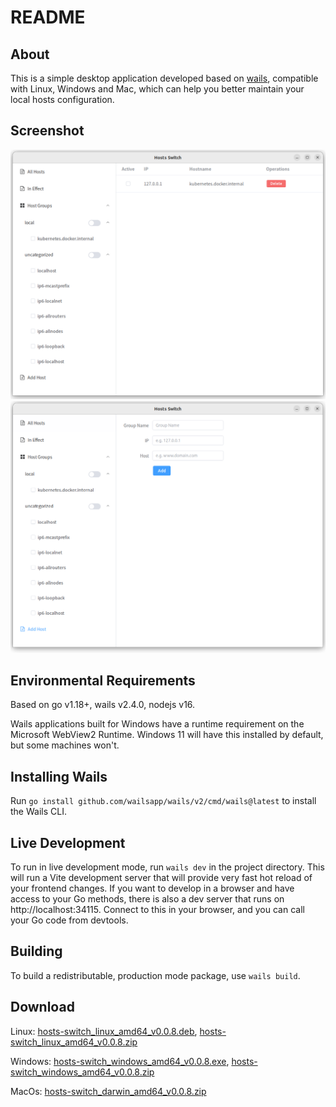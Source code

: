 # README

## About

This is a simple desktop application developed based on [wails](https://wails.io/), compatible with Linux, Windows and Mac, which can help you better maintain your local hosts configuration.

## Screenshot

![Screenshot1](screenshot1.png "Screenshot1")
![Screenshot2](screenshot2.png "Screenshot2")

## Environmental Requirements
Based on go v1.18+, wails v2.4.0, nodejs v16. 

Wails applications built for Windows have a runtime requirement on the Microsoft WebView2 Runtime. Windows 11 will have this installed by default, but some machines won't.

## Installing Wails
Run `go install github.com/wailsapp/wails/v2/cmd/wails@latest` to install the Wails CLI.

## Live Development

To run in live development mode, run `wails dev` in the project directory. This will run a Vite development
server that will provide very fast hot reload of your frontend changes. If you want to develop in a browser
and have access to your Go methods, there is also a dev server that runs on http://localhost:34115. Connect
to this in your browser, and you can call your Go code from devtools.

## Building

To build a redistributable, production mode package, use `wails build`.

## Download

Linux: [hosts-switch_linux_amd64_v0.0.8.deb](https://github.com/conkayyan/hosts-switch/releases/download/v0.0.8/hosts-switch_linux_amd64_v0.0.8.deb), [hosts-switch_linux_amd64_v0.0.8.zip](https://github.com/conkayyan/hosts-switch/releases/download/v0.0.8/hosts-switch_linux_amd64_v0.0.8.zip)

Windows: [hosts-switch_windows_amd64_v0.0.8.exe](https://github.com/conkayyan/hosts-switch/releases/download/v0.0.8/hosts-switch_windows_amd64_v0.0.8.exe), [hosts-switch_windows_amd64_v0.0.8.zip](https://github.com/conkayyan/hosts-switch/releases/download/v0.0.8/hosts-switch_windows_amd64_v0.0.8.zip)

MacOs: [hosts-switch_darwin_amd64_v0.0.8.zip](https://github.com/conkayyan/hosts-switch/releases/download/v0.0.8/hosts-switch_darwin_amd64_v0.0.8.zip)
